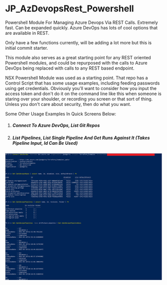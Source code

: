 # JP_AzDevopsRest_Powershell
Powershell Module For Managing Azure Devops Via REST Calls.   Extremely fast.   Can be expanded quickly.   Azure DevOps has lots of cool options that are available in REST.

Only have a few functions currently, will be adding a lot more but this is initial commit starter.

This module also serves as a great starting point for any REST oriented Powershell modules, and could be repurposed with the calls to Azure DevOps being replaced with calls to any REST based endpoint.

NSX Powershell Module was used as a starting point.   That repo has a Control Script that has some usage examples, including feeding passwords using get credentials.   Obviously you'll want to consider how you input the access token and don't do it on the command line like this when someone is staring over your shoulder, or recording you screen or that sort of thing.    Unless you don't care about security, then do what you want.



Some Other Usage Examples In Quick Screens Below:



1. ##### Connect To Azure DevOps, List Git Repos

2. ##### List Pipelines, List Single Pipeline And Get Runs Against It (Takes Pipeline Input, Id Can Be Used)

![image-20210327014037989](markup_images/image-20210327014037989.png)